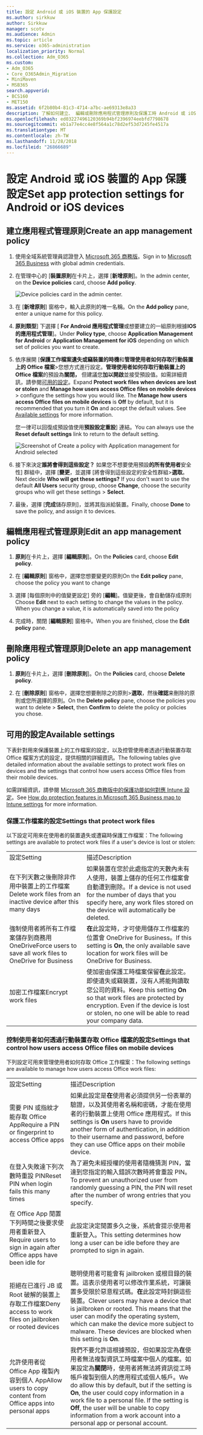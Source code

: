 ```yaml
---
title: 設定 Android 或 iOS 裝置的 App 保護設定
ms.author: sirkkuw
author: Sirkkuw
manager: scotv
ms.audience: Admin
ms.topic: article
ms.service: o365-administration
localization_priority: Normal
ms.collection: Adm_O365
ms.custom:
- Adm_O365
- Core_O365Admin_Migration
- MiniMaven
- MSB365
search.appverid:
- BCS160
- MET150
ms.assetid: 6f2b80b4-81c3-4714-a7bc-ae69313e8a33
description: 了解如何建立、 編輯或刪除應用程式管理原則及保護工時 Android 或 iOS 裝置上的檔案。
ms.openlocfilehash: ed03227496120369b94bf2396974eebfd7798678
ms.sourcegitcommit: eb1a77e4cc4e8f564a1c78d2ef53d7245fe4517a
ms.translationtype: MT
ms.contentlocale: zh-TW
ms.lasthandoff: 11/28/2018
ms.locfileid: "26866689"
---
```

# <a name="set-app-protection-settings-for-android-or-ios-devices"></a><span data-ttu-id="5608b-103">設定 Android 或 iOS 裝置的 App 保護設定</span><span class="sxs-lookup"><span data-stu-id="5608b-103">Set app protection settings for Android or iOS devices</span></span>

## <a name="create-an-app-management-policy"></a><span data-ttu-id="5608b-104">建立應用程式管理原則</span><span class="sxs-lookup"><span data-stu-id="5608b-104">Create an app management policy</span></span>

1. <span data-ttu-id="5608b-105">使用全域系統管理員認證登入 [Microsoft 365 商務版](https://portal.office.com)。</span><span class="sxs-lookup"><span data-stu-id="5608b-105">Sign in to [Microsoft 365 Business](https://portal.office.com) with global admin credentials.</span></span> 
    
2. <span data-ttu-id="5608b-106">在管理中心的 [**裝置原則**在卡片上，選擇 [**新增原則**]。</span><span class="sxs-lookup"><span data-stu-id="5608b-106">In the admin center, on the **Device policies** card, choose **Add policy**.</span></span>
    
    ![Device policies card in the admin center.](media/27c12b61-d112-4348-b557-4f3e46204797.png)
  
3. <span data-ttu-id="5608b-108">在 [**新增原則**] 窗格中，輸入此原則的唯一名稱。</span><span class="sxs-lookup"><span data-stu-id="5608b-108">On the **Add policy** pane, enter a unique name for this policy.</span></span> 
    
4. <span data-ttu-id="5608b-109">**原則類型**] 下選擇 [ **For Android 應用程式管理**或想要建立的一組原則根據**IOS 的應用程式管理**]。</span><span class="sxs-lookup"><span data-stu-id="5608b-109">Under **Policy type**, choose **Application Management for Android** or **Application Management for iOS** depending on which set of policies you want to create.</span></span> 
    
5. <span data-ttu-id="5608b-p101">依序展開 [**保護工作檔案遺失或竊裝置的時機**和**管理使用者如何存取行動裝置上的 Office 檔案**\>您想方式進行設定。**管理使用者如何存取行動裝置上的 Office 檔案**的預設為**關閉，** 但建議您**加以開啟**並接受預設值。如需詳細資訊，請參閱[可用的設定](app-protection-settings-for-android-and-ios.md#bkmk_availablesettings)。</span><span class="sxs-lookup"><span data-stu-id="5608b-p101">Expand **Protect work files when devices are lost or stolen** and **Manage how users access Office files on mobile devices** \> configure the settings how you would like. The **Manage how users access Office files on mobile devices** is **Off** by default, but it is recommended that you turn it **On** and accept the default values. See [Available settings](app-protection-settings-for-android-and-ios.md#bkmk_availablesettings) for more information.</span></span> 
    
    <span data-ttu-id="5608b-113">您一律可以回復成預設值使用**預設設定重設**] 連結。</span><span class="sxs-lookup"><span data-stu-id="5608b-113">You can always use the **Reset default settings** link to return to the default setting.</span></span> 
    
    ![Screenshot of Create a policy with Application management for Android selected](media/eabbe06d-ac0a-4f3a-8630-68c808b1e662.png)
  
6. <span data-ttu-id="5608b-p102">接下來決定**誰將會得到這些設定？** 如果您不想要使用預設**的所有使用者**安全性] 群組中，選擇 [**變更**，並選擇 [將會得到這些設定的安全性群組\>**選取**。</span><span class="sxs-lookup"><span data-stu-id="5608b-p102">Next decide **Who will get these settings?** If you don't want to use the default **All Users** security group, choose **Change**, choose the security groups who will get these settings \> **Select**.</span></span>
    
7. <span data-ttu-id="5608b-117">最後，選擇 [**完成**儲存原則]，並將其指派給裝置。</span><span class="sxs-lookup"><span data-stu-id="5608b-117">Finally, choose **Done** to save the policy, and assign it to devices.</span></span> 
    
## <a name="edit-an-app-management-policy"></a><span data-ttu-id="5608b-118">編輯應用程式管理原則</span><span class="sxs-lookup"><span data-stu-id="5608b-118">Edit an app management policy</span></span>

1. <span data-ttu-id="5608b-119">**原則**在卡片上，選擇 [**編輯原則**]。</span><span class="sxs-lookup"><span data-stu-id="5608b-119">On the **Policies** card, choose **Edit policy**.</span></span>
    
2. <span data-ttu-id="5608b-120">在 [**編輯原則**] 窗格中，選擇您想要變更的原則</span><span class="sxs-lookup"><span data-stu-id="5608b-120">On the **Edit policy** pane, choose the policy you want to change</span></span> 
    
3. <span data-ttu-id="5608b-p103">選擇 [每個原則中的值變更設定] 旁的 [**編輯**]。值變更後，會自動儲存成原則</span><span class="sxs-lookup"><span data-stu-id="5608b-p103">Choose **Edit** next to each setting to change the values in the policy. When you change a value, it is automatically saved into the policy</span></span> 
    
4. <span data-ttu-id="5608b-123">完成時，關閉 [**編輯原則**] 窗格中。</span><span class="sxs-lookup"><span data-stu-id="5608b-123">When you are finished, close the **Edit policy** pane.</span></span> 
    
## <a name="delete-an-app-management-policy"></a><span data-ttu-id="5608b-124">刪除應用程式管理原則</span><span class="sxs-lookup"><span data-stu-id="5608b-124">Delete an app management policy</span></span>

1. <span data-ttu-id="5608b-125">**原則**在卡片上，選擇 [**刪除原則**]。</span><span class="sxs-lookup"><span data-stu-id="5608b-125">On the **Policies** card, choose **Delete policy**.</span></span>
    
2. <span data-ttu-id="5608b-126">在 [**刪除原則**] 窗格中，選擇您想要刪除之的原則\>**選取**，然後**確認**来刪除的原則或您所選擇的原則。</span><span class="sxs-lookup"><span data-stu-id="5608b-126">On the **Delete policy** pane, choose the policies you want to delete \> **Select**, then **Confirm** to delete the policy or policies you chose.</span></span> 
    
## <a name="available-settings"></a><span data-ttu-id="5608b-127">可用的設定</span><span class="sxs-lookup"><span data-stu-id="5608b-127">Available settings</span></span>

<span data-ttu-id="5608b-128">下表針對用來保護裝置上的工作檔案的設定，以及控管使用者透過行動裝置存取 Office 檔案方式的設定，提供相關的詳細資訊。</span><span class="sxs-lookup"><span data-stu-id="5608b-128">The following tables give detailed information about the available settings to protect work files on devices and the settings that control how users access Office files from their mobile devices.</span></span>
  
 <span data-ttu-id="5608b-129">如需詳細資訊，請參閱 [Microsoft 365 商務版中的保護功能如何對應 Intune 設定](map-protection-features-to-intune-settings.md)。</span><span class="sxs-lookup"><span data-stu-id="5608b-129">See [How do protection features in Microsoft 365 Business map to Intune settings](map-protection-features-to-intune-settings.md) for more information.</span></span> 
  
### <a name="settings-that-protect-work-files"></a><span data-ttu-id="5608b-130">保護工作檔案的設定</span><span class="sxs-lookup"><span data-stu-id="5608b-130">Settings that protect work files</span></span>

<span data-ttu-id="5608b-131">以下設定可用來在使用者的裝置遺失或遭竊時保護工作檔案：</span><span class="sxs-lookup"><span data-stu-id="5608b-131">The following settings are available to protect work files if a user's device is lost or stolen:</span></span>
  
|||
|:-----|:-----|
|<span data-ttu-id="5608b-132">設定</span><span class="sxs-lookup"><span data-stu-id="5608b-132">Setting</span></span>  <br/> |<span data-ttu-id="5608b-133">描述</span><span class="sxs-lookup"><span data-stu-id="5608b-133">Description</span></span>  <br/> |
|<span data-ttu-id="5608b-134">在下列天數之後刪除非作用中裝置上的工作檔案</span><span class="sxs-lookup"><span data-stu-id="5608b-134">Delete work files from an inactive device after this many days</span></span>  <br/> |<span data-ttu-id="5608b-135">如果裝置在您於此處指定的天數內未有人使用，裝置上儲存的任何工作檔案會自動遭到刪除。</span><span class="sxs-lookup"><span data-stu-id="5608b-135">If a device is not used for the number of days that you specify here, any work files stored on the device will automatically be deleted.</span></span>  <br/> |
|<span data-ttu-id="5608b-136">強制使用者將所有工作檔案儲存到商務用 OneDrive</span><span class="sxs-lookup"><span data-stu-id="5608b-136">Force users to save all work files to OneDrive for Business</span></span>  <br/> |<span data-ttu-id="5608b-137">**在**此設定時，才可使用儲存工作檔案的位置會 OneDrive for Business。</span><span class="sxs-lookup"><span data-stu-id="5608b-137">If this setting is **On**, the only available save location for work files will be OneDrive for Business.</span></span>  <br/> |
|<span data-ttu-id="5608b-138">加密工作檔案</span><span class="sxs-lookup"><span data-stu-id="5608b-138">Encrypt work files</span></span>  <br/> |<span data-ttu-id="5608b-p104">使加密由保護工時檔案保留**在**此設定。即使遺失或竊裝置，沒有人將能夠讀取您公司的資料。</span><span class="sxs-lookup"><span data-stu-id="5608b-p104">Keep this setting **On** so that work files are protected by encryption. Even if the device is lost or stolen, no one will be able to read your company data.  </span></span><br/> |
   
### <a name="settings-that-control-how-users-access-office-files-on-mobile-devices"></a><span data-ttu-id="5608b-141">控制使用者如何透過行動裝置存取 Office 檔案的設定</span><span class="sxs-lookup"><span data-stu-id="5608b-141">Settings that control how users access Office files on mobile devices</span></span>

<span data-ttu-id="5608b-142">下列設定可用來管理使用者如何存取 Office 工作檔案：</span><span class="sxs-lookup"><span data-stu-id="5608b-142">The following settings are available to manage how users access Office work files:</span></span>
  
|||
|:-----|:-----|
|<span data-ttu-id="5608b-143">設定</span><span class="sxs-lookup"><span data-stu-id="5608b-143">Setting</span></span>  <br/> |<span data-ttu-id="5608b-144">描述</span><span class="sxs-lookup"><span data-stu-id="5608b-144">Description</span></span>  <br/> |
|<span data-ttu-id="5608b-145">需要 PIN 或指紋才能存取 Office App</span><span class="sxs-lookup"><span data-stu-id="5608b-145">Require a PIN or fingerprint to access Office apps</span></span>  <br/> |<span data-ttu-id="5608b-146">如果此設定是**在**使用者必須提供另一份表單的驗證，以及其使用者名稱和密碼，才能在使用者的行動裝置上使用 Office 應用程式。</span><span class="sxs-lookup"><span data-stu-id="5608b-146">If this settings is **On** users have to provide another form of authentication, in addition to their username and password, before they can use Office apps on their mobile device.</span></span>  <br/> |
|<span data-ttu-id="5608b-147">在登入失敗達下列次數時重設 PIN</span><span class="sxs-lookup"><span data-stu-id="5608b-147">Reset PIN when login fails this many times</span></span>  <br/> |<span data-ttu-id="5608b-148">為了避免未經授權的使用者隨機猜測 PIN，當達到您指定的輸入錯誤次數時將會重設 PIN。</span><span class="sxs-lookup"><span data-stu-id="5608b-148">To prevent an unauthorized user from randomly guessing a PIN, the PIN will reset after the number of wrong entries that you specify.</span></span>  <br/> |
|<span data-ttu-id="5608b-149">在 Office App 閒置下列時間之後要求使用者重新登入</span><span class="sxs-lookup"><span data-stu-id="5608b-149">Require users to sign in again after Office apps have been idle for</span></span>  <br/> |<span data-ttu-id="5608b-150">此設定決定閒置多久之後，系統會提示使用者重新登入。</span><span class="sxs-lookup"><span data-stu-id="5608b-150">This setting determines how long a user can be idle before they are prompted to sign in again.</span></span>  <br/> |
|<span data-ttu-id="5608b-151">拒絕在已進行 JB 或 Root 破解的裝置上存取工作檔案</span><span class="sxs-lookup"><span data-stu-id="5608b-151">Deny access to work files on jailbroken or rooted devices</span></span>  <br/> |<span data-ttu-id="5608b-p105">聰明使用者可能會有 jailbroken 或根目錄的裝置。這表示使用者可以修改作業系統，可讓裝置多受限於惡意程式碼。**在**此設定時封鎖這些裝置。</span><span class="sxs-lookup"><span data-stu-id="5608b-p105">Clever users may have a device that is jailbroken or rooted. This means that the user can modify the operating system, which can make the device more subject to malware. These devices are blocked when this setting is **On**.  </span></span><br/> |
|<span data-ttu-id="5608b-155">允許使用者從 Office App 複製內容到個人 App</span><span class="sxs-lookup"><span data-stu-id="5608b-155">Allow users to copy content from Office apps into personal apps</span></span>  <br/> |<span data-ttu-id="5608b-p106">我們不要允許這根據預設，但如果設定為**在**使用者無法複製資訊工時檔案中個人的檔案。如果設定為**關閉**時，使用者將無法將資訊從工時帳戶複製到個人的應用程式或個人帳戶。</span><span class="sxs-lookup"><span data-stu-id="5608b-p106">We do allow this by default, but if the setting is **On**, the user could copy information in a work file to a personal file. If the setting is **Off**, the user will be unable to copy information from a work account into a personal app or personal account.  </span></span><br/> |
   

  


